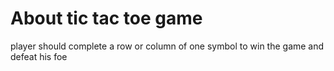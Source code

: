 # About tic tac toe game
player should complete a row or column of one symbol to win the game and defeat his foe
